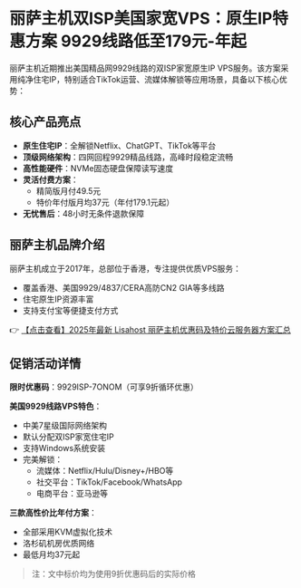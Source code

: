 # 丽萨主机双ISP美国家宽VPS：原生IP特惠方案 9929线路低至179元-年起

丽萨主机近期推出美国精品网9929线路的双ISP家宽原生IP VPS服务。该方案采用纯净住宅IP，特别适合TikTok运营、流媒体解锁等应用场景，具备以下核心优势：

## 核心产品亮点

- **原生住宅IP**：全解锁Netflix、ChatGPT、TikTok等平台
- **顶级网络架构**：四网回程9929精品线路，高峰时段稳定流畅
- **高性能硬件**：NVMe固态硬盘保障读写速度
- **灵活付费方案**：
  - 精简版月付49.5元
  - 特价年付版月均37元（年付179.1元起）
- **无忧售后**：48小时无条件退款保障

## 丽萨主机品牌介绍

丽萨主机成立于2017年，总部位于香港，专注提供优质VPS服务：
- 覆盖香港、美国9929/4837/CERA高防CN2 GIA等多线路
- 住宅原生IP资源丰富
- 支持支付宝等便捷支付方式

👉 [【点击查看】2025年最新 Lisahost 丽萨主机优惠码及特价云服务器方案汇总](https://bit.ly/lisazhuji)

## 促销活动详情

**限时优惠码**：9929ISP-7ONOM（可享9折循环优惠）

**美国9929线路VPS特色**：
- 中美7星级国际网络架构
- 默认分配双ISP家宽住宅IP
- 支持Windows系统安装
- 完美解锁：
  - 流媒体：Netflix/Hulu/Disney+/HBO等
  - 社交平台：TikTok/Facebook/WhatsApp
  - 电商平台：亚马逊等

**三款高性价比年付方案**：
- 全部采用KVM虚拟化技术
- 洛杉矶机房优质网络
- 最低月均37元起

> 注：文中标价均为使用9折优惠码后的实际价格
